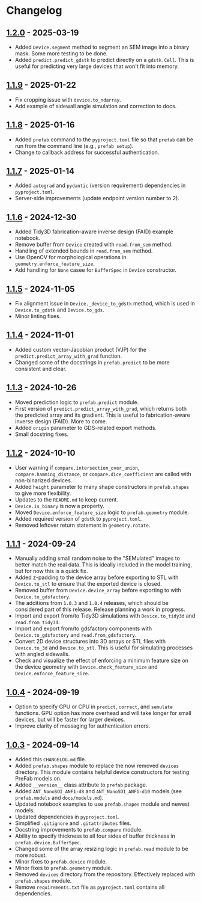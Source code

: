 # Changelog

## [1.2.0](https://github.com/PreFab-Photonics/PreFab/releases/tag/v1.2.0) - 2025-03-19

- Added `Device.segment` method to segment an SEM image into a binary mask. Some more testing to be done.
- Added `predict.predict_gdstk` to predict directly on a `gdstk.Cell`. This is useful for predicting very large devices that won't fit into memory.

## [1.1.9](https://github.com/PreFab-Photonics/PreFab/releases/tag/v1.1.9) - 2025-01-22

- Fix cropping issue with `device.to_ndarray`.
- Add example of sidewall angle simulation and correction to docs.

## [1.1.8](https://github.com/PreFab-Photonics/PreFab/releases/tag/v1.1.8) - 2025-01-16

- Added `prefab` command to the `pyproject.toml` file so that `prefab` can be run from the command line (e.g., `prefab setup`).
- Change to callback address for successful authentication.

## [1.1.7](https://github.com/PreFab-Photonics/PreFab/releases/tag/v1.1.7) - 2025-01-14

- Added `autograd` and `pydantic` (version requirement) dependencies in `pyproject.toml`.
- Server-side improvements (update endpoint version number to 2).

## [1.1.6](https://github.com/PreFab-Photonics/PreFab/releases/tag/v1.1.6) - 2024-12-30

- Added Tidy3D fabrication-aware inverse design (FAID) example notebook.
- Remove buffer from `Device` created with `read.from_sem` method.
- Handling of extended bounds in `read.from_sem` method.
- Use OpenCV for morphological operations in `geometry.enforce_feature_size`.
- Add handling for `None` casee for `BufferSpec` in `Device` constructor.

## [1.1.5](https://github.com/PreFab-Photonics/PreFab/releases/tag/v1.1.5) - 2024-11-05

- Fix alignment issue in `Device._device_to_gdstk` method, which is used in `Device.to_gdstk` and `Device.to_gds`.
- Minor linting fixes.

## [1.1.4](https://github.com/PreFab-Photonics/PreFab/releases/tag/v1.1.4) - 2024-11-01

- Added custom vector-Jacobian product (VJP) for the `predict.predict_array_with_grad` function.
- Changed some of the docstrings in `prefab.predict` to be more consistent and clear.

## [1.1.3](https://github.com/PreFab-Photonics/PreFab/releases/tag/v1.1.3) - 2024-10-26

- Moved prediction logic to `prefab.predict` module.
- First version of `predict.predict_array_with_grad`, which returns both the predicted array and its gradient. This is useful to fabrication-aware inverse design (FAID). More to come.
- Added `origin` parameter to GDS-related export methods.
- Small docstring fixes.

## [1.1.2](https://github.com/PreFab-Photonics/PreFab/releases/tag/v1.1.2) - 2024-10-10

- User warning if `compare.intersection_over_union`, `compare.hamming_distance`, or `compare.dice_coefficient` are called with non-binarized devices.
- Added `height` parameter to many shape constructors in `prefab.shapes` to give more flexibility.
- Updates to the `README.md` to keep current.
- `Device.is_binary` is now a property.
- Moved `Device.enforce_feature_size` logic to `prefab.geometry` module.
- Added required version of `gdstk` to `pyproject.toml`.
- Removed leftover return statement in `geometry.rotate`.

## [1.1.1](https://github.com/PreFab-Photonics/PreFab/releases/tag/v1.1.1) - 2024-09-24

- Manually adding small random noise to the "SEMulated" images to better match the real data. This is ideally included in the model training, but for now this is a quick fix.
- Added z-padding to the device array before exporting to STL with `Device.to_stl` to ensure that the exported device is closed.
- Removed buffer from `Device.device_array` before exporting to with `Device.to_gdsfactory`.
- The additions from `1.0.3` and `1.0.4` releases, which should be considered part of this release. Release planning a work in progress.
- Import and export from/to Tidy3D simulations with `Device.to_tidy3d` and `read.from_tidy3d`.
- Import and export from/to gdsfactory components with `Device.to_gdsfactory` and `read.from_gdsfactory`.
- Convert 2D device structures into 3D arrays or STL files with `Device.to_3d` and `Device.to_stl`. This is useful for simulating processes with angled sidewalls.
- Check and visualize the effect of enforcing a minimum feature size on the device geometry with `Device.check_feature_size` and `Device.enforce_feature_size`.

## [1.0.4](https://github.com/PreFab-Photonics/PreFab/releases/tag/v1.0.4) - 2024-09-19

- Option to specify GPU or CPU in `predict`, `correct`, and `semulate` functions. GPU option has more overhead and will take longer for small devices, but will be faster for larger devices.
- Improve clarity of messaging for authentication errors.

## [1.0.3](https://github.com/PreFab-Photonics/PreFab/releases/tag/v1.0.3) - 2024-09-14

- Added this `CHANGELOG.md` file.
- Added `prefab.shapes` module to replace the now removed `devices` directory. This module contains helpful device constructors for testing PreFab models on.
- Added `__version__` class attribute to `prefab` package.
- Added `ANT_NanoSOI_ANF1-d8` and `ANT_NanoSOI_ANF1-d10` models (see `prefab.models` and `docs/models.md`).
- Updated notebook examples to use `prefab.shapes` module and newest models.
- Updated dependencies in `pyproject.toml`.
- Simplified `.gitignore` and `.gitattributes` files.
- Docstring improvements to `prefab.compare` module.
- Ability to specify thickness to all four sides of buffer thickness in `prefab.device.BufferSpec`.
- Changed some of the array resizing logic in `prefab.read` module to be more robust.
- Minor fixes to `prefab.device` module.
- Minor fixes to `prefab.geometry` module.
- Removed `devices` directory from the repository. Effectively replaced with `prefab.shapes` module.
- Remove `requirements.txt` file as `pyproject.toml` contains all dependencies.
